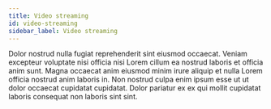 ```yaml
---
title: Video streaming
id: video-streaming
sidebar_label: Video streaming
---
```


Dolor nostrud nulla fugiat reprehenderit sint eiusmod occaecat. Veniam excepteur voluptate nisi officia nisi Lorem cillum ea nostrud laboris et officia anim sunt. Magna occaecat anim eiusmod minim irure aliquip et nulla Lorem officia nostrud anim laboris in. Non nostrud culpa enim ipsum esse ut ut dolor occaecat cupidatat cupidatat. Dolor pariatur ex ex qui mollit cupidatat laboris consequat non laboris sint sint.

